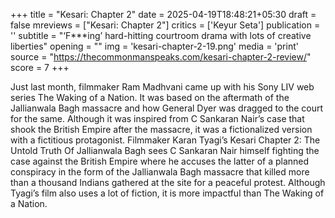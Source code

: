 +++
title = "Kesari: Chapter 2"
date = 2025-04-19T18:48:21+05:30
draft = false
mreviews = ["Kesari: Chapter 2"]
critics = ['Keyur Seta']
publication = ''
subtitle = "‘F***ing’ hard-hitting courtroom drama with lots of creative liberties"
opening = ""
img = 'kesari-chapter-2-19.png'
media = 'print'
source = "https://thecommonmanspeaks.com/kesari-chapter-2-review/"
score = 7
+++

Just last month, filmmaker Ram Madhvani came up with his Sony LIV web series The Waking of a Nation. It was based on the aftermath of the Jallianwala Bagh massacre and how General Dyer was dragged to the court for the same. Although it was inspired from C Sankaran Nair’s case that shook the British Empire after the massacre, it was a fictionalized version with a fictitious protagonist. Filmmaker Karan Tyagi’s Kesari Chapter 2: The Untold Truth Of Jallianwala Bagh sees C Sankaran Nair himself fighting the case against the British Empire where he accuses the latter of a planned conspiracy in the form of the Jallianwala Bagh massacre that killed more than a thousand Indians gathered at the site for a peaceful protest. Although Tyagi’s film also uses a lot of fiction, it is more impactful than The Waking of a Nation.
